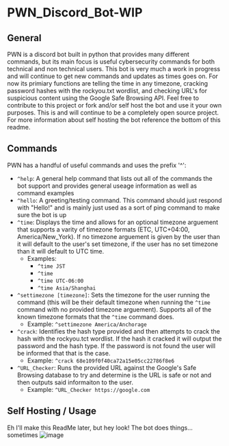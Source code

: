 # PWN_Discord_Bot-WIP
## General 
PWN is a discord bot built in python that provides many different commands, but its main focus is useful cybersecurity commands for both technical and non technical users. This bot is very much a work in progress and will continue to get new commands and updates as times goes on. For now its primiary functions are telling the time in any timezone, cracking password hashes with the rockyou.txt wordlist, and checking URL's for suspicious content using the Google Safe Browsing API. Feel free to contribute to this project or fork and/or self host the bot and use it your own purposes. This is and will continue to be a completely open source project. For more information about self hosting the bot reference the bottom of this readme. 

## Commands
PWN has a handful of useful commands and uses the prefix '^':

* `^help`: A general help command that lists out all of the commands the bot support and provides general useage information as well as command examples
* `^hello`: A greeting/testing command. This command should just respond with "Hello!" and is mainly just used as a sort of ping command to make sure the bot is up
* `^time`: Displays the time and allows for an optional timezone arguement that supports a varity of timezone formats (ETC, UTC+04:00, America/New_York). If no timezone arguement is given by the user than it will default to the user's set timezone, if the user has no set timezone than it will default to UTC time. 
  * Examples:
    * `^time JST`
    * `^time`
    * `^time UTC-06:00`
    * `^time Asia/Shanghai`
* `^settimezone [timezone]`: Sets the timezone for the user running the command (this will be their default timezone when running the `^time` command with no provided timezone arguement). Supports all of the known timezone formats that the `^time` command does.   
  * Example: `^settimezone America/Anchorage`
* `^crack`: Identifies the hash type provided and then attempts to crack the hash with the rockyou.tct wordlist. If the hash it cracked it will output the password and the hash type. If the password is not found the user will be informed that that is the case. 
  * Example: `^crack 68e109f0f40ca72a15e05cc22786f8e6`
* `^URL_Checker`: Runs the provided URL against the Google's Safe Browsing database to try and determine is the URL is safe or not and then outputs said informaiton to the user. 
  * Example: `^URL_Checker https://google.com`

## Self Hosting / Usage 


Eh I'll make this ReadMe later, but hey look! The bot does things... sometimes
![image](https://github.com/HiroNewf/Python_Discord_Bot/assets/64501695/e86236de-ae85-44ef-a3b2-32b48f4d5b18)

